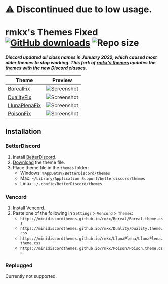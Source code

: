 [gh-dl-badge]: https://img.shields.io/github/downloads/minidiscordthemes/rmkx/total?color=purple&label=GitHub%20downloads&style=flat-square
[gh-release]: https://github.com/MiniDiscordThemes/rmkx/releases/latest "Latest release"
[repo-size-badge]: https://img.shields.io/github/repo-size/minidiscordthemes/rmkx?style=flat-square "Repository size"

[BetterDiscord]:    https://betterdiscord.app/
[Replugged]:        https://replugged.dev/
[Vencord]:          https://github.com/Vendicated/Vencord

[boreal-img]: https://i.imgur.com/xtQflHh.jpg
[duality-img]: https://i.imgur.com/yx8u4yR.png
[llunaplena-img]: https://i.imgur.com/dh9Ctag.png
[poison-img]: https://i.imgur.com/0xtQq87.png

# ⚠️ Discontinued due to low usage.

# rmkx's Themes Fixed [![GitHub downloads][gh-dl-badge]][gh-release] ![Repo size][repo-size-badge]

***Discord updated all class names in January 2022, which caused most older themes to stop working. This fork of [rmkx's themes](https://github.com/AlinaLego/rmkx.github.io) updates the themes with the new Discord classes.***


| Theme                       | Preview                       |
| --------------------------- | ----------------------------- |
| [BorealFix](Boreal)         | ![Screenshot][boreal-img]     |
| [DualityFix](Duality)       | ![Screenshot][duality-img]    |
| [LlunaPlenaFix](LlunaPlena) | ![Screenshot][llunaplena-img] |
| [PoisonFix](Poison)         | ![Screenshot][poison-img]     |

## Installation

### BetterDiscord
1. Install [BetterDiscord][BetterDiscord].
2. [Download][gh-release] the theme file.
3. Place theme file in the `themes` folder:
    - Windows: `%AppData%/BetterDiscord/themes`
    - Mac: `~/Library/Application Support/betterdiscord/themes`
    - Linux: `~/.config/BetterDiscord/themes`

### Vencord
1. Install [Vencord][Vencord].
2. Paste one of the following in `Settings` > `Vencord` > `Themes`:
    - `https://minidiscordthemes.github.io/rmkx/Boreal/Boreal.theme.css`
    - `https://minidiscordthemes.github.io/rmkx/Duality/Duality.theme.css`
    - `https://minidiscordthemes.github.io/rmkx/LlunaPlena/LlunaPlena.theme.css`
    - `https://minidiscordthemes.github.io/rmkx/Poison/Poison.theme.css`

### Replugged
Currently not supported.
